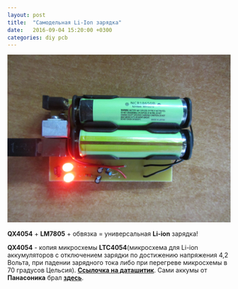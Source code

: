 ```yaml
---
layout: post
title:  "Самодельная Li-Ion зарядка"
date:   2016-09-04 15:20:00 +0300
categories: diy pcb
---
```

![DIY Charger](/images/tumblr_oczbmuQZLZ1uh3r1eo1_1286.jpg)

**QX4054** + **LM7805** + обвязка = универсальная **Li-ion** зарядка!

**QX4054** - копия микросхемы **LTC4054**(микросхема для Li-ion аккумуляторов с отключением зарядки по достижению напряжения 4,2 Вольта, при падении зарядного тока либо при перегреве микросхемы в 70 градусов Цельсия). [**Ссылочка на даташитик**](http://cds.linear.com/docs/en/datasheet/405442xf.pdf). Сами аккумы от **Панасоника** брал [**здесь**](http://svetotron.ru/catalog/akkumulyatory/li-ion/panasonic/18650-3.7-v-3400-mach-zaschischennyy_1/).
